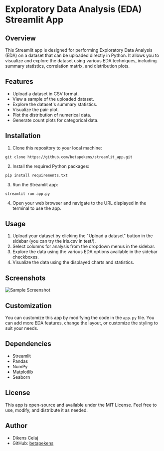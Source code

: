 # Exploratory Data Analysis (EDA) Streamlit App

## Overview

This Streamlit app is designed for performing Exploratory Data Analysis (EDA) on a dataset that can be uploaded directly in Python. It allows you to visualize and explore the dataset using various EDA techniques, including summary statistics, correlation matrix, and distribution plots.

## Features

- Upload a dataset in CSV format.
- View a sample of the uploaded dataset.
- Explore the dataset's summary statistics.
- Visualize the pair-plot.
- Plot the distribution of numerical data.
- Generate count plots for categorical data.

## Installation

1. Clone this repository to your local machine:
```
git clone https://github.com/betapekens/streamlit_app.git
```

2. Install the required Python packages:
```
pip install requirements.txt
```

3. Run the Streamlit app:
```
streamlit run app.py
```

4. Open your web browser and navigate to the URL displayed in the terminal to use the app.


## Usage

1. Upload your dataset by clicking the "Upload a dataset" button in the sidebar (you can try the iris.csv in test/).
2. Select columns for analysis from the dropdown menus in the sidebar.
3. Explore the data using the various EDA options available in the sidebar checkboxes.
4. Visualize the data using the displayed charts and statistics.

## Screenshots

![Sample Screenshot](https://i.imgur.com/9qbJ3sE.png)

## Customization

You can customize this app by modifying the code in the `app.py` file. You can add more EDA features, change the layout, or customize the styling to suit your needs.

## Dependencies

- Streamlit
- Pandas
- NumPy
- Matplotlib
- Seaborn

## License

This app is open-source and available under the MIT License. Feel free to use, modify, and distribute it as needed.

## Author

- Dikens Celaj
- GitHub: [betapekens](https://github.com/betapekens)



